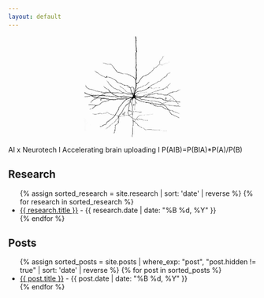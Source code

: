 ```yaml
---
layout: default
---
```

<!-- Added image below Posts section -->
<div style="text-align: center; margin-top: none; margin-bottom: none;">
  <img src="./images/first-neuron.jpg" alt="First Neuron" style="max-width: 40%; height: auto; border-radius: 10px; mix-blend-mode: multiply; display: block; margin: 0 auto;">
</div>

AI x Neurotech    I     Accelerating brain uploading     I     P(AIB)=P(BIA)*P(A)/P(B)

<h2 class="section-title">Research</h2>

<ul class="research-list">
{% assign sorted_research = site.research | sort: 'date' | reverse %}
{% for research in sorted_research %}
  <li>
    <a href="{{ research.url }}">{{ research.title }}</a> - {{ research.date | date: "%B %d, %Y" }}
  </li>
{% endfor %}
</ul>

<h2 class="section-title">Posts</h2>

<ul class="posts-list">
{% assign sorted_posts = site.posts | where_exp: "post", "post.hidden != true" | sort: 'date' | reverse %}
{% for post in sorted_posts %}
  <li>
    <a href="{{ post.url }}">{{ post.title }}</a> - {{ post.date | date: "%B %d, %Y" }}
  </li>
{% endfor %}
</ul>
